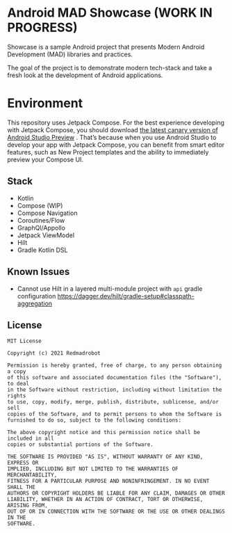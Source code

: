 # Android MAD Showcase (WORK IN PROGRESS)

Showcase is a sample Android project that presents Modern Android Development (MAD) libraries and practices.

The goal of the project is to demonstrate modern tech-stack and take a fresh look at the development of Android applications.

# Environment

This repository uses Jetpack Compose. For the best experience developing with Jetpack Compose, you should download [the latest canary version of Android Studio Preview](https://developer.android.com/studio/preview) . That’s because when you use Android Studio to develop your app with Jetpack Compose, you can benefit from smart editor features, such as New Project templates and the ability to immediately preview your Compose UI.

## Stack

* Kotlin
* Compose (WIP)
* Compose Navigation
* Coroutines/Flow
* GraphQl/Appollo
* Jetpack ViewModel
* Hilt
* Gradle Kotlin DSL

## Known Issues

* Cannot use Hilt in a layered multi-module project with `api` gradle configuration https://dagger.dev/hilt/gradle-setup#classpath-aggregation

## License
```
MIT License

Copyright (c) 2021 Redmadrobot

Permission is hereby granted, free of charge, to any person obtaining a copy
of this software and associated documentation files (the "Software"), to deal
in the Software without restriction, including without limitation the rights
to use, copy, modify, merge, publish, distribute, sublicense, and/or sell
copies of the Software, and to permit persons to whom the Software is
furnished to do so, subject to the following conditions:

The above copyright notice and this permission notice shall be included in all
copies or substantial portions of the Software.

THE SOFTWARE IS PROVIDED "AS IS", WITHOUT WARRANTY OF ANY KIND, EXPRESS OR
IMPLIED, INCLUDING BUT NOT LIMITED TO THE WARRANTIES OF MERCHANTABILITY,
FITNESS FOR A PARTICULAR PURPOSE AND NONINFRINGEMENT. IN NO EVENT SHALL THE
AUTHORS OR COPYRIGHT HOLDERS BE LIABLE FOR ANY CLAIM, DAMAGES OR OTHER
LIABILITY, WHETHER IN AN ACTION OF CONTRACT, TORT OR OTHERWISE, ARISING FROM,
OUT OF OR IN CONNECTION WITH THE SOFTWARE OR THE USE OR OTHER DEALINGS IN THE
SOFTWARE.
```
